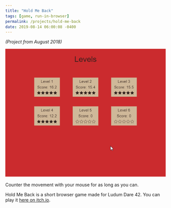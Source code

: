```yaml
---
title: "Hold Me Back"
tags: [game, run-in-browser]
permalink: /projects/hold-me-back
date: 2019-08-14 06:00:08 -0400
---
```


*(Project from August 2018)*

![](/img/projects/hold-me-back.gif)

Counter the movement with your mouse for as long as you can.

Hold Me Back is a short browser game made for Ludum Dare 42. You can play it [here on itch.io](https://parameterized.itch.io/hold-me-back).
